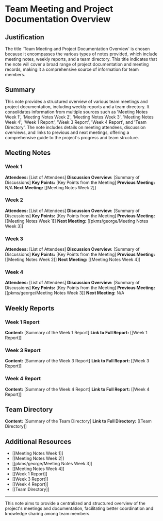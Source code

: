 # Team Meeting and Project Documentation Overview

## Justification
The title 'Team Meeting and Project Documentation Overview' is chosen because it encompasses the various types of notes provided, which include meeting notes, weekly reports, and a team directory. This title indicates that the note will cover a broad range of project documentation and meeting records, making it a comprehensive source of information for team members.

## Summary
This note provides a structured overview of various team meetings and project documentation, including weekly reports and a team directory. It consolidates information from multiple sources such as 'Meeting Notes Week 1', 'Meeting Notes Week 2', 'Meeting Notes Week 3', 'Meeting Notes Week 4', 'Week 1 Report', 'Week 3 Report', 'Week 4 Report', and 'Team Directory'. The note includes details on meeting attendees, discussion overviews, and links to previous and next meetings, offering a comprehensive guide to the project's progress and team structure.

## Meeting Notes

### Week 1
**Attendees:** [List of Attendees]
**Discussion Overview:** [Summary of Discussions]
**Key Points:** [Key Points from the Meeting]
**Previous Meeting:** N/A
**Next Meeting:** [[Meeting Notes Week 2]]

### Week 2
**Attendees:** [List of Attendees]
**Discussion Overview:** [Summary of Discussions]
**Key Points:** [Key Points from the Meeting]
**Previous Meeting:** [[Meeting Notes Week 1]]
**Next Meeting:** [[pkms/george/Meeting Notes Week 3]]

### Week 3
**Attendees:** [List of Attendees]
**Discussion Overview:** [Summary of Discussions]
**Key Points:** [Key Points from the Meeting]
**Previous Meeting:** [[Meeting Notes Week 2]]
**Next Meeting:** [[Meeting Notes Week 4]]

### Week 4
**Attendees:** [List of Attendees]
**Discussion Overview:** [Summary of Discussions]
**Key Points:** [Key Points from the Meeting]
**Previous Meeting:** [[pkms/george/Meeting Notes Week 3]]
**Next Meeting:** N/A

## Weekly Reports

### Week 1 Report
**Content:** [Summary of the Week 1 Report]
**Link to Full Report:** [[Week 1 Report]]

### Week 3 Report
**Content:** [Summary of the Week 3 Report]
**Link to Full Report:** [[Week 3 Report]]

### Week 4 Report
**Content:** [Summary of the Week 4 Report]
**Link to Full Report:** [[Week 4 Report]]

## Team Directory
**Content:** [Summary of the Team Directory]
**Link to Full Directory:** [[Team Directory]]

## Additional Resources
- [[Meeting Notes Week 1]]
- [[Meeting Notes Week 2]]
- [[pkms/george/Meeting Notes Week 3]]
- [[Meeting Notes Week 4]]
- [[Week 1 Report]]
- [[Week 3 Report]]
- [[Week 4 Report]]
- [[Team Directory]]

---

This note aims to provide a centralized and structured overview of the project's meetings and documentation, facilitating better coordination and knowledge sharing among team members.
